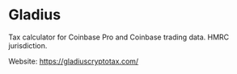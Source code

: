 # Gladius
Tax calculator for Coinbase Pro and Coinbase trading data.  HMRC jurisdiction.

Website: https://gladiuscryptotax.com/
